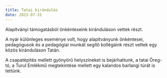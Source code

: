 ```yaml
---
title: Tatai kirándulás
date: 2023-07-31
---
```

Alapítványi támogatásból önkénteseink kiránduláson vettek részt.
<!--more-->
A nyár különleges eseménye volt, hogy alapítványunk önkéntesei, pedagógusok és a pedagógiai munkát segítő kollégáink részt vettek egy közös kiránduláson Tatán.

A csapatépítés mellett gyönyörű helyszíneket is bejárhattunk, a tatai Öreg-tó, a Turul Emlékmű megtekintése mellett egy kalandos barlangi túrát is tettünk.
